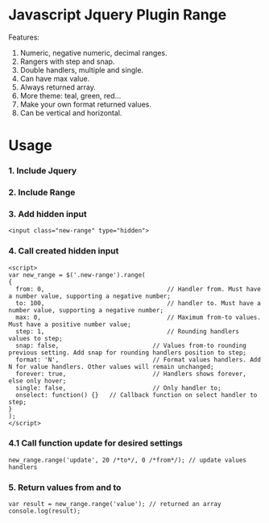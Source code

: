 # Javascript Jquery Plugin Range
Features:
1. Numeric, negative numeric, decimal ranges.
2. Rangers with step and snap.
3. Double handlers, multiple and single.
4. Can have max value.
5. Always returned array.
6. More theme: teal, green, red...
7. Make your own format returned values.
8. Can be vertical and horizontal.
# Usage
### 1. Include Jquery
### 2. Include Range
### 3. Add hidden input
```
<input class="new-range" type="hidden">
```
### 4. Call created hidden input
```
<script>
var new_range = $('.new-range').range(
{
  from: 0, 			 						// Handler from. Must have a number value, supporting a negative number;
  to: 100, 	 		 						// handler to. Must have a number value, supporting a negative number;
  max: 0, 			 						// Maximum from-to values. Must have a positive number value;
  step: 1, 			 						// Rounding handlers values to step;
  snap: false,	 						// Values from-to rounding previous setting. Add snap for rounding handlers position to step;
  format: 'N', 	 						// Format values handlers. Add N for value handlers. Other values will remain unchanged;
  forever: true, 						// Handlers shows forever, else only hover;
  single: false, 						// Only handler to;
  onselect: function() {}   // Callback function on select handler to step;
}
);
</script>
```
### 4.1 Call function update for desired settings
```
new_range.range('update', 20 /*to*/, 0 /*from*/); // update values handlers
```
### 5. Return values from and to
```
var result = new_range.range('value'); // returned an array
console.log(result);
```
